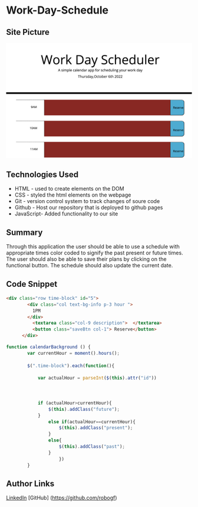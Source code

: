 # Work-Day-Schedule

## Site Picture 
![site](/Screen%20Shot%202022-10-06%20at%2011.07.14%20PM.png)

## Technologies Used 
- HTML - used to create elements on the DOM
- CSS - styled the html elements on the webpage
- Git - version control system to track changes of soure code
- Github - Host our repository that is deployed to github pages
- JavaScript- Added functionality to our site 

## Summary 
Through this application the user should be able to use a schedule with appropriate
times color coded to signify the past present or future times.
The user should also be able to save their plans by clicking on the functional button.
The schedule should also update the current date.

## Code Snippet 
``` HTML 
<div class="row time-block" id="5">
        <div class="col text-bg-info p-3 hour ">
          1PM
        </div>      
          <textarea class="col-9 description">  </textarea>       
          <button class="saveBtn col-1"> Reserve</button>        
      </div>
```
``` JavaScript 
function calendarBackground () {
        var currentHour = moment().hours();

        $(".time-block").each(function(){

            var actualHour = parseInt($(this).attr("id"))



            if (actualHour>currentHour){
                $(this).addClass("future");
            }
                else if(actualHour==currentHour){
                    $(this).addClass("present");
                } 
                else{
                    $(this).addClass("past");
                } 
                    }) 
        } 
```
## Author Links 
[LinkedIn](https://www.linkedin.com/in/angel-matias-01120b251/)
[GitHub] (https://github.com/robogf)
